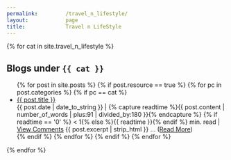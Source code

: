 ```yaml
---
permalink:         /travel_n_lifestyle/
layout:            page
title:             Travel n LifeStyle
---
```


{% for cat in site.travel_n_lifestyle %}
## Blogs under `{{ cat }}`
<ul>
    {% for post in site.posts %}
        {% if post.resource == true %}
            {% for pc in post.categories %}
                {% if pc == cat %}
                    <li>
                        <a href="{{ post.url }}">{{ post.title }}</a>
                        <br/>
                        <span class="post-date">{{ post.date | date_to_string }} |
                        {% capture readtime %}{{ post.content | number_of_words | plus:91 | divided_by:180 }}{% endcapture %}
                        {% if readtime == '0' %} &lt; 1{% else %}{{ readtime }}{% endif %} min. read |
                        <a href="{{ post.url }}#disqus_thread" data-disqus-identifier="{{ post.path | split:'/' | last | cgi_escape }}">View Comments</a>
                        </span>
                        <span class="post-excerpt">{{ post.excerpt | strip_html }} &hellip; (<a href="{{ post.url }}">Read More</a>)</span>
                    </li>
                {% endif %} <!-- cat-match-p -->
            {% endfor %} <!-- post-category -->
        {% endif %} <!-- resource-p -->
    {% endfor %}
</ul>
{% endfor %}

<script type="text/javascript">
    var disqus_shortname  = 'praveenkumarsrinivasan',
        disqus_identifier = '{{ page.path | split:'/' | last | cgi_escape }}',
        disqus_url        = '{{ site.url }}{{ page.url | uri_escape }}'
    ;
    (function() {
        var load = function(src){
            var s = document.createElement('script'); s.type = 'text/javascript'; s.async = true; s.src = src;
            var e = document.getElementsByTagName('script')[0]; e.parentNode.insertBefore(s, e);
        };
        load('//' + disqus_shortname + '.disqus.com/count.js');
        if (document.getElementById('disqus_thread')) {
            load('//' + disqus_shortname + '.disqus.com/embed.js');
        }
    })();
</script>

<script>
  (function(i,s,o,g,r,a,m){i['GoogleAnalyticsObject']=r;i[r]=i[r]||function(){
  (i[r].q=i[r].q||[]).push(arguments)},i[r].l=1*new Date();a=s.createElement(o),
  m=s.getElementsByTagName(o)[0];a.async=1;a.src=g;m.parentNode.insertBefore(a,m)
  })(window,document,'script','//www.google-analytics.com/analytics.js','ga');

  ga('create', 'UA-52928744-2', 'auto');
  ga('send', 'pageview');

</script>

